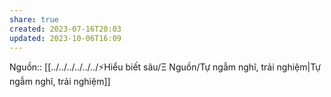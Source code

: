 ```yaml
---
share: true
created: 2023-07-16T20:03
updated: 2023-10-06T16:09
---
```

Nguồn:: [[../../../../../../⚡Hiểu biết sâu/Ξ Nguồn/Tự ngẫm nghĩ, trải nghiệm|Tự ngẫm nghĩ, trải nghiệm]]
